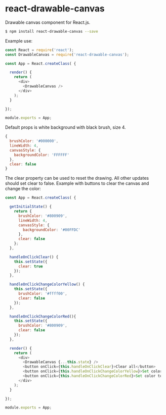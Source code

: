 # react-drawable-canvas
Drawable canvas component for React.js.

```bash
$ npm install react-drawable-canvas --save
```
Example use:
 ```js
 const React = require('react');
 const DrawableCanvas = require('react-drawable-canvas');

 const App = React.createClass( {

   render() {
     return (
       <div>
         <DrawableCanvas />
       </div>
     );
   }

 });

 module.exports = App;
```
Default props is white background with black brush, size 4.
```js
{
  brushColor: '#000000',
  lineWidth: 4,
  canvasStyle: {
    backgroundColor: 'FFFFFF'
  },
  clear: false
}

```
The clear property can be used to reset the drawing. All other updates should set clear to false.
Example with buttons to clear the canvas and change the color:
```js
const App = React.createClass( {

  getInitialState() {
    return {
      brushColor: '#800909',
      lineWidth: 4,
      canvasStyle: {
        backgroundColor: '#00FFDC'
      },
      clear: false
    };
  },

  handleOnClickClear() {
    this.setState({
      clear: true
    });
  },

  handleOnClickChangeColorYellow() {
    this.setState({
      brushColor: '#ffff00',
      clear: false
    });
  },

  handleOnClickChangeColorRed(){
    this.setState({
      brushColor: '#800909',
      clear: false
    });
  },

  render() {
    return (
      <div>
        <DrawableCanvas {...this.state} />
        <button onClick={this.handleOnClickClear}>Clear all</button>
        <button onClick={this.handleOnClickChangeColorYellow}>Set color to Yellow</button>
        <button onClick={this.handleOnClickChangeColorRed}>Set color to Red</button>
      </div>
    );
  }

});

module.exports = App;

```
